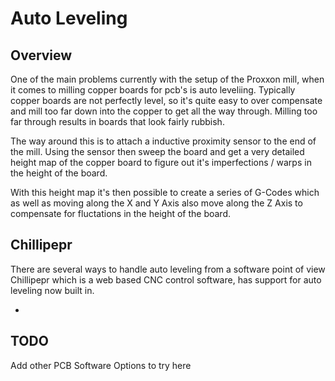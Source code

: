 # Auto Leveling

## Overview

One of the main problems currently with the setup of the Proxxon mill, when it comes to milling copper boards for pcb's
is auto leveliing. Typically copper boards are not perfectly level, so it's quite easy to over compensate and mill too
far down into the copper to get all the way through. Milling too far through results in boards that look fairly rubbish.

The way around this is to attach a inductive proximity sensor to the end of the mill. Using the sensor then sweep the board
and get a very detailed height map of the copper board to figure out it's imperfections / warps in the height of the board.

With this height map it's then possible to create a series of G-Codes which as well as moving along the X and Y Axis
also move along the Z Axis to compensate for fluctations in the height of the board.

## Chillipepr

There are several ways to handle auto leveling from a software point of view
Chillipepr which is a web based CNC control software, has support for auto leveling now built in.

  * 

## TODO

Add other PCB Software Options to try here
